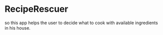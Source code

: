 # RecipeRescuer

so this app helps the user to decide what to cook with available ingredients in his house.
